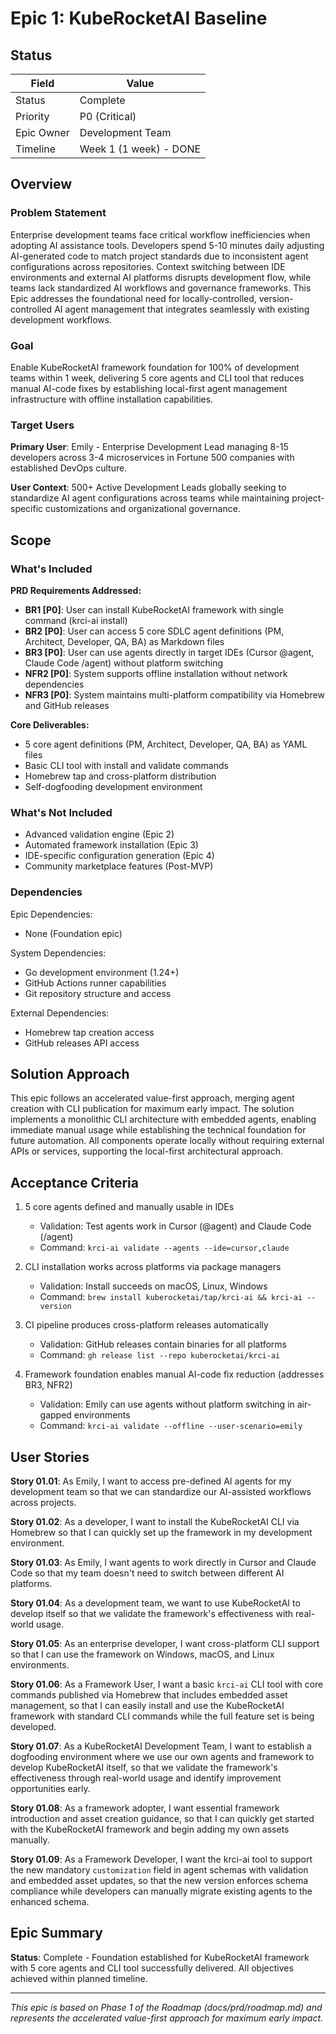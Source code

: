 # Epic 1: KubeRocketAI Baseline

## Status

| Field                | Value                    |
|----------------------|--------------------------|
| Status               | Complete                 |
| Priority             | P0 (Critical)           |
| Epic Owner           | Development Team        |
| Timeline             | Week 1 (1 week) - DONE  |

## Overview

### Problem Statement

Enterprise development teams face critical workflow inefficiencies when adopting AI assistance tools. Developers spend 5-10 minutes daily adjusting AI-generated code to match project standards due to inconsistent agent configurations across repositories. Context switching between IDE environments and external AI platforms disrupts development flow, while teams lack standardized AI workflows and governance frameworks. This Epic addresses the foundational need for locally-controlled, version-controlled AI agent management that integrates seamlessly with existing development workflows.

### Goal

Enable KubeRocketAI framework foundation for 100% of development teams within 1 week, delivering 5 core agents and CLI tool that reduces manual AI-code fixes by establishing local-first agent management infrastructure with offline installation capabilities.

### Target Users

**Primary User**: Emily - Enterprise Development Lead managing 8-15 developers across 3-4 microservices in Fortune 500 companies with established DevOps culture.

**User Context**: 500+ Active Development Leads globally seeking to standardize AI agent configurations across teams while maintaining project-specific customizations and organizational governance.

## Scope

### What's Included

**PRD Requirements Addressed:**

- **BR1 [P0]**: User can install KubeRocketAI framework with single command (krci-ai install)
- **BR2 [P0]**: User can access 5 core SDLC agent definitions (PM, Architect, Developer, QA, BA) as Markdown files
- **BR3 [P0]**: User can use agents directly in target IDEs (Cursor @agent, Claude Code /agent) without platform switching
- **NFR2 [P0]**: System supports offline installation without network dependencies
- **NFR3 [P0]**: System maintains multi-platform compatibility via Homebrew and GitHub releases

**Core Deliverables:**

- 5 core agent definitions (PM, Architect, Developer, QA, BA) as YAML files
- Basic CLI tool with install and validate commands
- Homebrew tap and cross-platform distribution
- Self-dogfooding development environment

### What's Not Included

- Advanced validation engine (Epic 2)
- Automated framework installation (Epic 3)
- IDE-specific configuration generation (Epic 4)
- Community marketplace features (Post-MVP)

### Dependencies

Epic Dependencies:

- None (Foundation epic)

System Dependencies:

- Go development environment (1.24+)
- GitHub Actions runner capabilities
- Git repository structure and access

External Dependencies:

- Homebrew tap creation access
- GitHub releases API access

## Solution Approach

This epic follows an accelerated value-first approach, merging agent creation with CLI publication for maximum early impact. The solution implements a monolithic CLI architecture with embedded agents, enabling immediate manual usage while establishing the technical foundation for future automation. All components operate locally without requiring external APIs or services, supporting the local-first architectural approach.

## Acceptance Criteria

1. 5 core agents defined and manually usable in IDEs
   - Validation: Test agents work in Cursor (@agent) and Claude Code (/agent)
   - Command: `krci-ai validate --agents --ide=cursor,claude`

2. CLI installation works across platforms via package managers
   - Validation: Install succeeds on macOS, Linux, Windows
   - Command: `brew install kuberocketai/tap/krci-ai && krci-ai --version`

3. CI pipeline produces cross-platform releases automatically
   - Validation: GitHub releases contain binaries for all platforms
   - Command: `gh release list --repo kuberocketai/krci-ai`

4. Framework foundation enables manual AI-code fix reduction (addresses BR3, NFR2)
   - Validation: Emily can use agents without platform switching in air-gapped environments
   - Command: `krci-ai validate --offline --user-scenario=emily`

## User Stories

**Story 01.01**: As Emily, I want to access pre-defined AI agents for my development team so that we can standardize our AI-assisted workflows across projects.

**Story 01.02**: As a developer, I want to install the KubeRocketAI CLI via Homebrew so that I can quickly set up the framework in my development environment.

**Story 01.03**: As Emily, I want agents to work directly in Cursor and Claude Code so that my team doesn't need to switch between different AI platforms.

**Story 01.04**: As a development team, we want to use KubeRocketAI to develop itself so that we validate the framework's effectiveness with real-world usage.

**Story 01.05**: As an enterprise developer, I want cross-platform CLI support so that I can use the framework on Windows, macOS, and Linux environments.

**Story 01.06**: As a Framework User, I want a basic `krci-ai` CLI tool with core commands published via Homebrew that includes embedded asset management, so that I can easily install and use the KubeRocketAI framework with standard CLI commands while the full feature set is being developed.

**Story 01.07**: As a KubeRocketAI Development Team, I want to establish a dogfooding environment where we use our own agents and framework to develop KubeRocketAI itself, so that we validate the framework's effectiveness through real-world usage and identify improvement opportunities early.

**Story 01.08**: As a framework adopter, I want essential framework introduction and asset creation guidance, so that I can quickly get started with the KubeRocketAI framework and begin adding my own assets manually.

**Story 01.09**: As a Framework Developer, I want the krci-ai tool to support the new mandatory `customization` field in agent schemas with validation and embedded asset updates, so that the new version enforces schema compliance while developers can manually migrate existing agents to the enhanced schema.

## Epic Summary

**Status**: Complete - Foundation established for KubeRocketAI framework with 5 core agents and CLI tool successfully delivered. All objectives achieved within planned timeline.

---

*This epic is based on Phase 1 of the Roadmap (docs/prd/roadmap.md) and represents the accelerated value-first approach for maximum early impact.*
